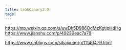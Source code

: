 ```yaml
---
title: LeakCanary2.0
tags:
---
```





https://mp.weixin.qq.com/s/uwDk5D986OdMzKgtjpHdHg
https://www.jianshu.com/p/49239eac7a76

https://www.cnblogs.com/sihaixuan/p/11140479.html